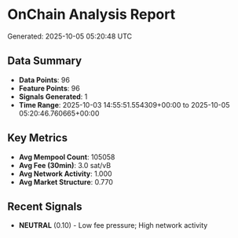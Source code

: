 # OnChain Analysis Report
Generated: 2025-10-05 05:20:48 UTC

## Data Summary
- **Data Points**: 96
- **Feature Points**: 96
- **Signals Generated**: 1
- **Time Range**: 2025-10-03 14:55:51.554309+00:00 to 2025-10-05 05:20:46.760665+00:00

## Key Metrics
- **Avg Mempool Count**: 105058
- **Avg Fee (30min)**: 3.0 sat/vB
- **Avg Network Activity**: 1.000
- **Avg Market Structure**: 0.770

## Recent Signals
- **NEUTRAL** (0.10) - Low fee pressure; High network activity
